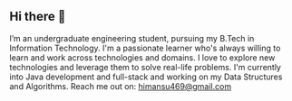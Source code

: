 ## Hi there 👋
I’m an undergraduate engineering student, pursuing my B.Tech in Information Technology.
I'm a passionate learner who's always willing to learn and work across technologies and domains.
I love to explore new technologies and leverage them to solve real-life problems.
I'm currently into Java development and full-stack and working on my Data Structures and Algorithms.
Reach me out on: himansu469@gmail.com
<!--
**wiz3090/wiz3090** is a ✨ _special_ ✨ repository because its `README.md` (this file) appears on your GitHub profile.

Here are some ideas to get you started:

- 🔭 I’m currently working on ...
- 🌱 I’m currently learning ... java development 
- 👯 I’m looking to collaborate on ...
- 🤔 I’m looking for help with ...
- 💬 Ask me about ...
- 📫 How to reach me: himansu469@gmail.com
- 😄 Pronouns: he/him
- ⚡ Fun fact: ...
-->
